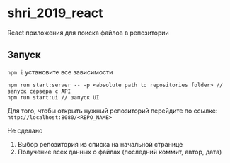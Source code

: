 # shri_2019_react
React приложения для поиска файлов в репозитории

## Запуск
`npm i` установите все зависимости

```$xslt
npm run start:server -- -p <absolute path to repositories folder> //запуск сервера с API
npm run start:ui // запуск UI
```

Для того, чтобы открыть нужный репозиторий перейдите по ссылке: `http://localhost:8080/<REPO_NAME>`

Не сделано
1. Выбор репозитория из списка на начальной странице
2. Получение всех данных о файлах (последний коммит, автор, дата)



